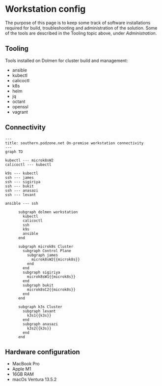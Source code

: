 # Workstation config

The purpose of this page is to keep some track of software installations required for build, troubleshooting and administration of the solution. Some of the tools are described in the Tooling topic above, under *Administration*.

## Tooling

Tools installed on Dolmen for cluster build and management:

- ansible
- kubectl
- calicoctl
- k8s
- helm
- jq
- octant
- openssl
- vagrant

## Connectivity

```mermaid
---
title: southern.podzone.net On-premise workstation connectivity
---
graph TD
 
kubectl --- microk8sW2
calicoctl --- kubectl

k9s --- kubectl
ssh --- james
ssh --- sigiriya
ssh --- bukit
ssh --- anasazi
ssh --- levant

ansible --- ssh

      subgraph dolmen workstation
        kubectl
        calicoctl
        ssh
        k9s
        ansible
      end

      subgraph microk8s Cluster
        subgraph Control Plane
          subgraph james
            microk8sW2{{microk8s}}
          end
        end
        subgraph sigiriya
          microk8sW1{{microk8s}}
        end
        subgraph bukit
          microk8sC2{{microk8s}}
        end
      end
      
      subgraph k3s Cluster
        subgraph levant
          k3s1{{k3s}}
        end
        subgraph anasazi
          k3s2{{k3s}}
        end
      end
```

## Hardware configuration

- MacBook Pro
- Apple M1
- 16GB RAM
- macOs Ventura 13.5.2
